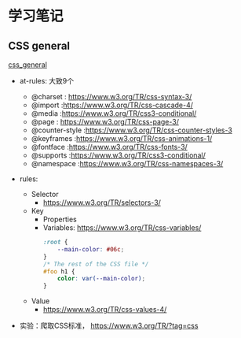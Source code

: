 # 学习笔记

## CSS general

[css_general](doc/css_general.md)

* at-rules: 大致9个
    * @charset : https://www.w3.org/TR/css-syntax-3/
    * @import :https://www.w3.org/TR/css-cascade-4/
    * @media :https://www.w3.org/TR/css3-conditional/
    * @page : https://www.w3.org/TR/css-page-3/
    * @counter-style :https://www.w3.org/TR/css-counter-styles-3 
    * @keyframes :https://www.w3.org/TR/css-animations-1/
    * @fontface :https://www.w3.org/TR/css-fonts-3/
    * @supports :https://www.w3.org/TR/css3-conditional/
    * @namespace :https://www.w3.org/TR/css-namespaces-3/

* rules: 
    * Selector
        * https://www.w3.org/TR/selectors-3/
    * Key
        * Properties
        * Variables: https://www.w3.org/TR/css-variables/
            ```CSS
            :root {
                --main-color: #06c;
            }
            /* The rest of the CSS file */
            #foo h1 {
                color: var(--main-color);
            }
            ```
    * Value
        * https://www.w3.org/TR/css-values-4/

* 实验：爬取CSS标准， https://www.w3.org/TR/?tag=css